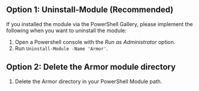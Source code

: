 ## Option 1: Uninstall-Module (Recommended)

If you installed the module via the PowerShell Gallery, please implement the following when you want to uninstall the module:

1. Open a Powershell console with the *Run as Administrator* option.
1. Run `Uninstall-Module -Name 'Armor'`.

## Option 2: Delete the Armor module directory

1. Delete the Armor directory in your PowerShell Module path.

